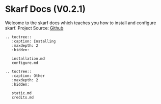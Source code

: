 # Skarf Docs (V0.2.1)

Welcome to the skarf docs which teaches you how to install and configure
skarf. Project Source: [Github](https://github.com/woooferz/skarf)

```{eval-rst}
.. toctree::
   :caption: Installing
   :maxdepth: 2
   :hidden:

   installation.md
   configure.md

```

```{eval-rst}
.. toctree::
   :caption: Other
   :maxdepth: 2
   :hidden:

   static.md
   credits.md
```
